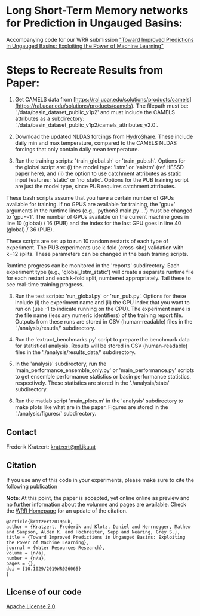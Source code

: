 # Long Short-Term Memory networks for Prediction in Ungauged Basins:

Accompanying code for our WRR submission ["Toward Improved Predictions in Ungauged Basins: Exploiting the Power of Machine Learning"](https://agupubs.onlinelibrary.wiley.com/doi/full/10.1029/2019WR026065)

# Steps to Recreate Results from Paper:

1) Get CAMELS data from [https://ral.ucar.edu/solutions/products/camels](https://ral.ucar.edu/solutions/products/camels). The filepath must be: './data/basin_dataset_public_v1p2' and must include the CAMELS attributes as a subdirectory: './data/basin_dataset_public_v1p2/camels_attributes_v2.0'.

2) Download the updated NLDAS forcings from [HydroShare](https://www.hydroshare.org/resource/0a68bfd7ddf642a8be9041d60f40868c/). These include daily min and max temperature, compared to the CAMELS NLDAS forcings that only contain daily mean temperature.

3) Run the training scripts: 'train_global.sh' or 'train_pub.sh'. Options for the global script are: (i) the model type: 'lstm' or 'ealstm' (ref HESSD paper here), and (ii) the option to use catchment attributes as static input features: 'static' or 'no_static'. Options for the PUB training script are just the model type, since PUB requires catchment attributes.

These bash scripts assume that you have a certain number of GPUs available for training. If no GPUS are available for training, the 'gpu=' arguments in the runtime lines (e.g., 'python3 main.py ...') must be changed to 'gpu=-1'. The number of GPUs available on the current machine goes in line 10 (global) / 16 (PUB) and the index for the last GPU goes in line 40 (global) / 36 (PUB).

These scripts are set up to run 10 random restarts of each type of experiment. The PUB experiments use k-fold (cross-site) validation with k=12 splits. These parameters can be changed in the bash traning scripts.

Runtime progress can be monitored in the 'reports' subdirectory. Each experiment type (e.g., 'global_lstm_static') will create a separate runtime file for each restart and each k-fold split, numbered appropriately. Tail these to see real-time training progress.

3) Run the test scripts: 'run_global.py' or 'run_pub.py'. Options for these include (i) the experiment name and (ii) the GPU index that you want to run on (use -1 to indicate running on the CPU). The experiment name is the file name (less any numeric identifiers) of the training report file. Outputs from these runs are stored in CSV (human-readable) files in the './analysis/resutls/' subdirectory.

4) Run the 'extract_benchmarks.py' script to prepare the benchmark data for statistical analysis. Results will be stored in CSV (human-readable) files in the './analysis/results_data/' subdirectory.

5) In the 'analysis' subdirectory, run the 'main_performance_ensemble_only.py' or 'main_performance.py' scripts to get ensemble performance statistics or basin performance statistics, respectively. These statistics are stored in the './analysis/stats' subdirectory.

6) Run the matlab script 'main_plots.m' in the 'analysis' subdirectory to make plots like what are in the paper. Figures are stored in the './analysis/figures/' subdirectory.

## Contact
Frederik Kratzert: kratzert@ml.jku.at

## Citation

If you use any of this code in your experiments, please make sure to cite the following publication

**Note**: At this point, the paper is accepted, yet online online as preview and no further information about the volumne and pages are available. Check the [WRR Homepage](https://agupubs.onlinelibrary.wiley.com/doi/full/10.1029/2019WR026065) for an update of the citation.

```
@article{kratzert2019pub,
author = {Kratzert, Frederik and Klotz, Daniel and Herrnegger, Mathew and Sampson, Alden K. and Hochreiter, Sepp and Nearing, Grey S.},
title = {Toward Improved Predictions in Ungauged Basins: Exploiting the Power of Machine Learning},
journal = {Water Resources Research},
volume = {n/a},
number = {n/a},
pages = {},
doi = {10.1029/2019WR026065}
}

```

## License of our code
[Apache License 2.0](https://github.com/kratzert/ealstm_regional_modeling/blob/master/LICENSE)
